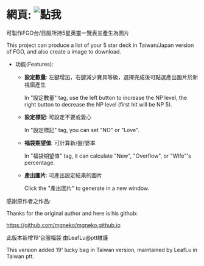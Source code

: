 # 網頁: ![點我](https://leaflu0315.github.io/fgo/)

可製作FGO台/日服所持5星英靈一覽表並產生為圖片

This project can produce a list of your 5 star deck in Taiwan/Japan version of FGO, and also create a image to download.

* 功能(Features):

  - **設定數量**: 左鍵增加，右鍵減少寶具等級，選擇完成後可點選產出圖片於新視窗產生

    In "設定數量" tag, use the left button to increase the NP level, the right button to decrease the NP level (first hit will be NP 5).

  - **設定標記**: 可設定不要或愛心

    In "設定標記" tag, you can set "NO" or "Love".

  - **福袋期望值**: 可計算新/盤/婆率

    In "福袋期望值" tag, it can calculate "New", "Overflow", or "Wife"'s percentage.

  - **產出圖片**: 可產出設定結果的圖片

    Click the "產出圖片" to generate in a new window.

感謝原作者之作品:

Thanks for the original author and here is his github:

https://github.com/mgneko/mgneko.github.io

此版本新增19'台服福袋 由LeafLu@ptt維護

This version added 19' lucky bag in Taiwan version, maintained by LeafLu in Taiwan ptt.